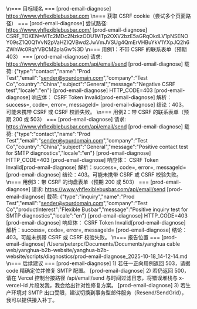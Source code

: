 \n=== 目标域名 ===
[prod-email-diagnose] https://www.yhflexiblebusbar.com
\n=== 获取 CSRF cookie（尝试多个页面路径） ===
[prod-email-diagnose] 尝试路径: https://www.yhflexiblebusbar.com/
[prod-email-diagnose] CSRF_TOKEN=MTc2MDc2NzkzODU1MTp2OXV2bzE5aGRqOkdLV1pNSENOY09sZ1Q0Q1VvN2pVaHZlQVBwd2JwVmJVSUg4QmErVHBuYkV1YXpJQ2h6ZWhWc0RqYVBCM2pIaGw%3D
\n=== 用例1：不带 CSRF 的联系表单（预期 403） ===
[prod-email-diagnose] 请求: https://www.yhflexiblebusbar.com/api/email/send
[prod-email-diagnose] 载荷: {"type":"contact","name":"Prod Test","email":"sender@yourdomain.com","company":"Test Co","country":"China","subject":"General","message":"Negative CSRF test","locale":"en"}
[prod-email-diagnose] HTTP_CODE=403
[prod-email-diagnose] 响应体：
CSRF Token Invalid[prod-email-diagnose] 解析：success=, code=, error=, messageId=
[prod-email-diagnose] 结论：403。可能未携带 CSRF 或 CSRF 校验失败。
\n=== 用例2：带 CSRF 的联系表单（预期 200 或 503） ===
[prod-email-diagnose] 请求: https://www.yhflexiblebusbar.com/api/email/send
[prod-email-diagnose] 载荷: {"type":"contact","name":"Prod Test","email":"sender@yourdomain.com","company":"Test Co","country":"China","subject":"General","message":"Positive contact test for SMTP diagnostics","locale":"en"}
[prod-email-diagnose] HTTP_CODE=403
[prod-email-diagnose] 响应体：
CSRF Token Invalid[prod-email-diagnose] 解析：success=, code=, error=, messageId=
[prod-email-diagnose] 结论：403。可能未携带 CSRF 或 CSRF 校验失败。
\n=== 用例3：带 CSRF 的询盘表单（预期 200 或 503） ===
[prod-email-diagnose] 请求: https://www.yhflexiblebusbar.com/api/email/send
[prod-email-diagnose] 载荷: {"type":"inquiry","name":"Prod Test","email":"sender@yourdomain.com","company":"Test Co","productInterest":"Flexible Busbar","message":"Positive inquiry test for SMTP diagnostics","locale":"en"}
[prod-email-diagnose] HTTP_CODE=403
[prod-email-diagnose] 响应体：
CSRF Token Invalid[prod-email-diagnose] 解析：success=, code=, error=, messageId=
[prod-email-diagnose] 结论：403。可能未携带 CSRF 或 CSRF 校验失败。
\n=== 报告位置 ===
[prod-email-diagnose] /Users/peterpc/Documents/Documents/yanghua cable web/yanghua-b2b-website/yanghua-b2b-website/scripts/diagnostics/prod-email-diagnose_2025-10-18_14-12-14.md
\n=== 后续建议 ===
[prod-email-diagnose] 1) 若任一正向用例返回 503，请据 code 精确定位并修复 SMTP 配置。
[prod-email-diagnose] 2) 若仍返回 500，请在 Vercel 控制台按路径 /api/email/send 与时间过滤日志，将错误堆栈与 x-vercel-id 片段发我，我会给出针对性修复方案。
[prod-email-diagnose] 3) 若生产环境对 SMTP 出口受限，建议切换到事务型邮件服务（Resend/SendGrid），我可以提供接入补丁。
